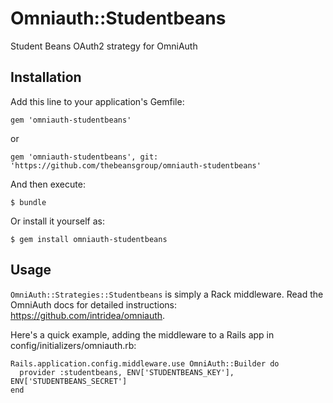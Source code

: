 # Omniauth::Studentbeans

Student Beans OAuth2 strategy for OmniAuth

## Installation

Add this line to your application's Gemfile:

```rubygems
gem 'omniauth-studentbeans'
```

or

```github
gem 'omniauth-studentbeans', git: 'https://github.com/thebeansgroup/omniauth-studentbeans'
```

And then execute:

    $ bundle

Or install it yourself as:

    $ gem install omniauth-studentbeans

## Usage

`OmniAuth::Strategies::Studentbeans` is simply a Rack middleware. Read the OmniAuth docs for detailed instructions: https://github.com/intridea/omniauth.

Here's a quick example, adding the middleware to a Rails app in config/initializers/omniauth.rb:

```
Rails.application.config.middleware.use OmniAuth::Builder do
  provider :studentbeans, ENV['STUDENTBEANS_KEY'], ENV['STUDENTBEANS_SECRET']
end
```
